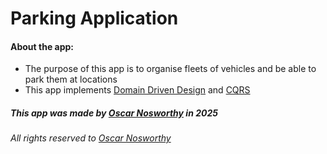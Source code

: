 # Parking Application

#### About the app:

- The purpose of this app is to organise fleets of vehicles and be able to park them at locations
- This app implements [Domain Driven Design](martinfowler.com/bliki/DomainDrivenDesign.html) and [CQRS](martinfowler.com/bliki/CQRS.html)

##### This app was made by [Oscar Nosworthy](www.linkedin.com/in/oscar-nosworthy-84190424242/) in 2025

###### All rights reserved to [Oscar Nosworthy](www.linkedin.com/in/oscar-nosworthy-84190424242/)
